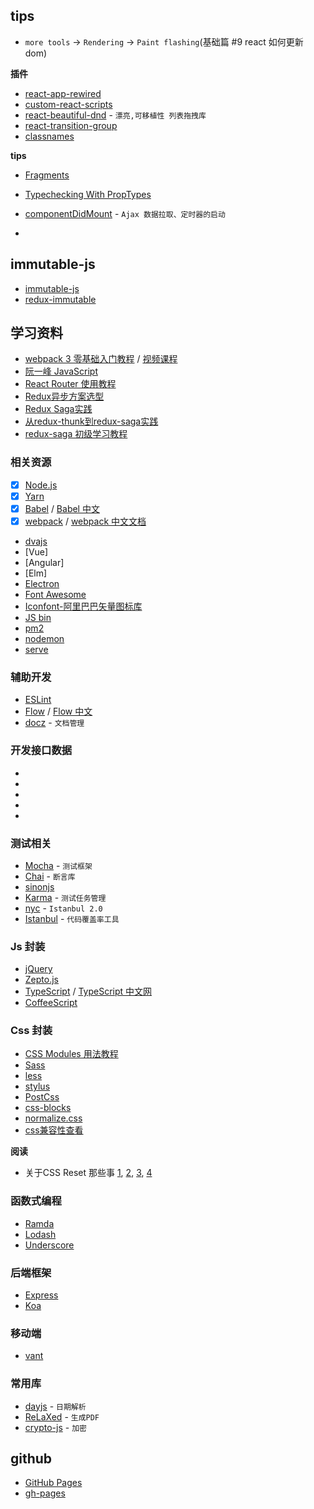 

## tips

* `more tools` -> `Rendering` -> `Paint flashing`(基础篇 #9 react 如何更新 dom)


**插件**


* [react-app-rewired](https://github.com/timarney/react-app-rewired)
* [custom-react-scripts](https://github.com/kitze/custom-react-scripts)
* [react-beautiful-dnd](https://github.com/atlassian/react-beautiful-dnd) - `漂亮,可移植性 列表拖拽库`
* [react-transition-group](https://github.com/reactjs/react-transition-group)
* [classnames](https://github.com/JedWatson/classnames)

**tips**

* [Fragments](https://reactjs.org/docs/fragments.html)
* [Typechecking With PropTypes](https://reactjs.org/docs/typechecking-with-proptypes.html)
* [componentDidMount](https://reactjs.org/docs/react-component.html#componentdidmount) - `Ajax 数据拉取、定时器的启动`









* 




## immutable-js

* [immutable-js](https://github.com/facebook/immutable-js/)
* [redux-immutable](https://github.com/gajus/redux-immutable)

## 学习资料


* [webpack 3 零基础入门教程](https://love2.io/@hfpp2012/doc/webpack-tutorial) / [视频课程](https://www.rails365.net/playlists/webpack-3-ling-ji-chu-ru-men-shi-pin-jiao-cheng)
* [阮一峰 JavaScript](http://www.ruanyifeng.com/blog/javascript/)
* [React Router 使用教程](http://www.ruanyifeng.com/blog/2016/05/react_router.html)
* [Redux异步方案选型](https://segmentfault.com/a/1190000007248878)
* [Redux Saga实践](http://yanqiw.github.io/react/2017/03/05/redux-saga.html)
* [从redux-thunk到redux-saga实践](https://github.com/Pines-Cheng/blog/issues/9)
* [redux-saga 初级学习教程](https://www.jianshu.com/p/f3c7594c4fb4)




### 相关资源

* [X] [Node.js](https://nodejs.org/)
* [X] [Yarn](https://yarnpkg.com/lang/en/)
* [X] [Babel](https://babeljs.io/) / [Babel 中文](https://www.babeljs.cn/)
* [X] [webpack](https://webpack.js.org/) / [webpack 中文文档](https://webpack.docschina.org/)
* [dvajs](https://dvajs.com/)
* [Vue]
* [Angular]
* [Elm]
* [Electron](https://electronjs.org/)
* [Font Awesome](https://fontawesome.com/)
* [Iconfont-阿里巴巴矢量图标库](http://www.iconfont.cn/)
* [JS bin](http://jsbin.com/)
* [pm2](http://pm2.keymetrics.io/)
* [nodemon](https://github.com/remy/nodemon)
* [serve](https://github.com/zeit/serve)



### 辅助开发


* [ESLint](https://eslint.org/)
* [Flow](https://flow.org/en/) / [Flow 中文](https://zhenyong.github.io/flowtype/)
* [docz](https://github.com/pedronauck/docz) - `文档管理`



### 开发接口数据

* 
* 
* 
* 
* 


### 测试相关

* [Mocha](https://mochajs.org/) - `测试框架`
* [Chai](http://www.chaijs.com/) - `断言库`
* [sinonjs](http://sinonjs.org/)
* [Karma](http://karma-runner.github.io/2.0/index.html) - `测试任务管理`
* [nyc](https://istanbul.js.org/) - `Istanbul 2.0`
* [Istanbul](https://istanbul.js.org/) - `代码覆盖率工具`


### Js 封装

* [jQuery](https://jquery.com/)
* [Zepto.js](http://zeptojs.com/)
* [TypeScript](https://www.typescriptlang.org/) / [TypeScript 中文网](https://www.tslang.cn/)
* [CoffeeScript](https://coffeescript.org/)


### Css 封装

* [CSS Modules 用法教程](http://www.ruanyifeng.com/blog/2016/06/css_modules.html)
* [Sass](https://sass-lang.com/)
* [less](http://lesscss.org/)
* [stylus](http://stylus-lang.com/)
* [PostCss](https://postcss.org/)
* [css-blocks](https://github.com/linkedin/css-blocks)
* [normalize.css](https://github.com/necolas/normalize.css/)
* [css兼容性查看](https://caniuse.com/)

**阅读**

*  关于CSS Reset 那些事 [1](https://segmentfault.com/a/1190000003021766), [2](https://segmentfault.com/a/1190000003025718), [3](https://segmentfault.com/a/1190000003028985), [4](https://segmentfault.com/a/1190000003055238)










### 函数式编程

* [Ramda](https://ramdajs.com/)
* [Lodash](https://lodash.com/)
* [Underscore](https://underscorejs.org/)


### 后端框架

* [Express](http://expressjs.com/)
* [Koa](https://koajs.com/)


### 移动端

* [vant](https://github.com/youzan/vant)



### 常用库

* [dayjs](https://github.com/iamkun/dayjs) - `日期解析`
* [ReLaXed](https://github.com/RelaxedJS/ReLaXed) - `生成PDF`
* [crypto-js](https://github.com/brix/crypto-js) - `加密`


## github

* [GitHub Pages](https://pages.github.com/)
* [gh-pages](https://github.com/tschaub/gh-pages)





